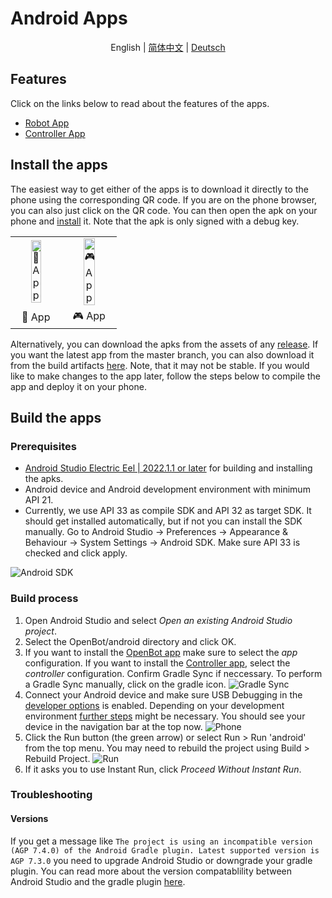 # Android Apps

<p align="center">
  <span>English</span> |
  <a href="README_CN.md">简体中文</a> |
  <a href="README.de-DE.md">Deutsch</a>
</p>

## Features

Click on the links below to read about the features of the apps.

- [Robot App](robot/README.md)
- [Controller App](controller/README.md)

## Install the apps

The easiest way to get either of the apps is to download it directly to the phone using the corresponding QR code. If you are on the phone browser, you can also just click on the QR code. You can then open the apk on your phone and [install](https://www.lifewire.com/install-apk-on-android-4177185) it. Note that the apk is only signed with a debug key.

<table style="width:100%;border:none;text-align:center">
  <tr>
    <td>  <a href="https://app.openbot.org/robot" target="_blank">
    <img alt="🤖 App" width="50%" src="../docs/images/robot_app_qr_code.png" />
  </a>
    </td>
    <td>
  <a href="https://app.openbot.org/controller" target="_blank">
    <img alt="🎮 App" width="50%" src="../docs/images/controller_app_qr_code.png" />
  </a>
      </td>
  </tr>
  <tr>
    <td>🤖 App</td>
    <td>🎮 App</td>
  </tr>
</table>


Alternatively, you can download the apks from the assets of any [release](https://github.com/intel-isl/OpenBot/releases). If you want the latest app from the master branch, you can also download it from the build artifacts [here](https://github.com/intel-isl/OpenBot/actions?query=workflow%3A%22Java+CI+with+Gradle%22). Note, that it may not be stable. If you would like to make changes to the app later, follow the steps below to compile the app and deploy it on your phone.

## Build the apps

### Prerequisites

- [Android Studio Electric Eel | 2022.1.1 or later](https://developer.android.com/studio/index.html) for building and installing the apks.
- Android device and Android development environment with minimum API 21.
- Currently, we use API 33 as compile SDK and API 32 as target SDK. It should get installed automatically, but if not you can install the SDK manually. Go to Android Studio -> Preferences -> Appearance & Behaviour -> System Settings -> Android SDK. Make sure API 33 is checked and click apply.

![Android SDK](../docs/images/android_studio_sdk.jpg)

### Build process

1. Open Android Studio and select *Open an existing Android Studio project*.
2. Select the OpenBot/android directory and click OK.
3. If you want to install the [OpenBot app](app/README.md) make sure to select the *app* configuration. If you want to install the [Controller app](controller/README.md), select the *controller* configuration. Confirm Gradle Sync if neccessary. To perform a Gradle Sync manually, click on the gradle icon.
  ![Gradle Sync](../docs/images/android_studio_bar_gradle.jpg)
4. Connect your Android device and make sure USB Debugging in the [developer options](https://developer.android.com/studio/debug/dev-options) is enabled. Depending on your development environment [further steps](https://developer.android.com/studio/run/device) might be necessary. You should see your device in the navigation bar at the top now.
  ![Phone](../docs/images/android_studio_bar_phone.jpg)
5. Click the Run button (the green arrow) or select Run > Run 'android' from the top menu. You may need to rebuild the project using Build > Rebuild Project.
  ![Run](../docs/images/android_studio_bar_run.jpg)
6. If it asks you to use Instant Run, click *Proceed Without Instant Run*.

### Troubleshooting

#### Versions

If you get a message like `The project is using an incompatible version (AGP 7.4.0) of the Android Gradle plugin. Latest supported version is AGP 7.3.0` you need to upgrade Android Studio or downgrade your gradle plugin. You can read more about the version compatablility between Android Studio and the gradle plugin [here](https://developer.android.com/studio/releases/gradle-plugin#android_gradle_plugin_and_android_studio_compatibility).

